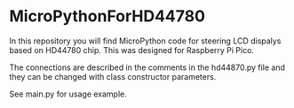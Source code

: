 # MicroPythonForHD44780
In this repository you will find MicroPython code for steering LCD dispalys based on HD44780 chip. This was designed for Raspberry Pi Pico. 

The connections are described in the comments in the hd44870.py file and they can be changed with class constructor parameters.

See main.py for usage example.
